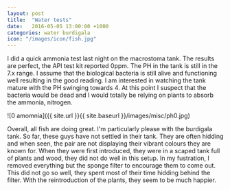 ```yaml
---
layout: post
title:  "Water tests"
date:   2016-05-05 13:00:00 +1000
categories: water burdigala
icon: "/images/icon/fish.jpg"
---
```


I did a quick ammonia test last night on the macrostoma tank. The results are perfect, the API test kit reported 0ppm. The PH in the tank is still in the 7.x range. I assume that the biological bacteria is still alive and functioning well resulting in the good reading. I am interested in watching the tank mature with the PH swinging towards 4. At this point I suspect that the bacteria would be dead and I would totally be relying on plants to absorb the ammonia, nitrogen. 

![0 amomnia]({{ site.url }}{{ site.baseurl }}/images/misc/ph0.jpg)

Overall, all fish are doing great. I'm particularly please with the burdigala tank. So far, these guys have not settled in their tank. They are often hidding and when seen, the pair are not displaying their vibrant colours they are known for. When they were first introduced, they were in a scaped tank full of plants and wood, they did not do well in this setup. In my fustration, I removed everything but the sponge filter to encourage them to come out. This did not go so well, they spent most of their time hidding behind the filter. With the reintroduction of the plants, they seem to be much happier. 
